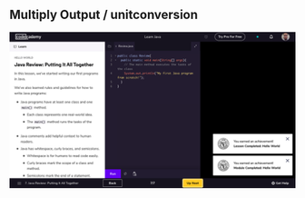 ## Multiply Output / unitconversion

![image](https://github.com/Briandepalmas/unitconversion/blob/master/Screen%20Shot%202020-04-29%20at%207.20.36%20PM.png)
